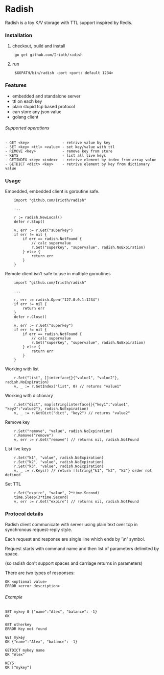 # Radish

Radish is a toy K/V storage with TTL support inspired by Redis.

### Installation

1. checkout, build and install

		go get github.com/Irioth/radish

2. run

		$GOPATH/bin/radish -port <port: default 1234>

### Features

- embedded and standalone server
- ttl on each key
- plain stupid tcp based protocol
- can store any json value
- golang client

###### Supported operations

```
- GET <key>	              - retrive value by key
- SET <key> <ttl> <value> - set key/value with ttl
- REMOVE <key>            - remove key from store
- KEYS                    - list all live keys
- GETINDEX <key> <index>  - retrive element by index from array value
- GETDICT <dict> <key>    - retrive element by key from dictionary value
```

### Usage

Embedded, embedded client is goroutine safe.
```golang
	import "github.com/Irioth/radish"

	...

	r := radish.NewLocal()
	defer r.Stop()

	v, err := r.Get("superkey")
	if err != nil {
		if err == radish.NotFound {
			// calc supervalue
			r.Set("superkey", "supervalue", radish.NoExpiration)
		} else {
			return err
		}
	}
```

Remote client isn't safe to use in multiple goroutines
```golang
	import "github.com/Irioth/radish"

	...

	r, err := radish.Open("127.0.0.1:1234")
	if err != nil {
		return err
	}
	defer r.Close()

	v, err := r.Get("superkey")
	if err != nil {
		if err == radish.NotFound {
			// calc supervalue
			r.Set("superkey", "supervalue", radish.NoExpiration)
		} else {
			return err
		}
	}	
```

Working with list
```golang
	r.Set("list", []interface{}{"value1", "value2"}, radish.NoExpiration)
	v, _ := r.GetIndex("list", 0) // returns "value1"
```

Working with dictionary

```golang
	r.Set("dict", map[string]interface{}{"key1":"value1", "key2":"value2"}, radish.NoExpiration)
	v, _ := r.GetDict("dict", "key2") // returns "value2"
```

Remove key
```golang
	r.Set("remove", "value", radish.NoExpiration)
	r.Remove("remove")
	v, err := r.Get("remove") // returns nil, radish.NotFound
```

List live keys
```golang
	r.Set("k1", "value", radish.NoExpiration)
	r.Set("k2", "value", radish.NoExpiration)
	r.Set("k3", "value", radish.NoExpiration)
	v, _ := r.Keys() // return []string{"k1", "k2", "k3"} order not defined
```

Set TTL
```golang
	r.Set("expire", "value", 2*time.Second)
	time.Sleep(3*time.Second)
	v, err := r.Get("expire") // returns nil, radish.NotFound
```


### Protocol details

Radish client communicate with server using plain text over tcp in synchronous request-reply style.

Each request and response are single line which ends by '\n' symbol.

Request starts with command name and then list of parameters delimited by space. 

(so radish don't support spaces and carriage returns in parameters)

There are two types of responses: 

	OK <optional value>
	ERROR <error description>

###### Example

	SET mykey 0 {"name":"Alex", "balance": -1}
	OK

	GET otherkey
	ERROR Key not found

	GET mykey
	OK {"name":"Alex", "balance": -1}

	GETDICT mykey name
	OK "Alex"

	KEYS
	OK ["mykey"]
